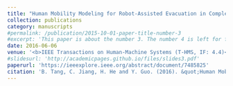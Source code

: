 ```yaml
---
title: "Human Mobility Modeling for Robot-Assisted Evacuation in Complex Indoor Environments"
collection: publications
category: manuscripts
#permalink: /publication/2015-10-01-paper-title-number-3
#excerpt: 'This paper is about the number 3. The number 4 is left for future work.'
date: 2016-06-06
venue: '<b>IEEE Transactions on Human-Machine Systems (T-HMS, IF: 4.4)</b>'
#slidesurl: 'http://academicpages.github.io/files/slides3.pdf'
paperurl: 'https://ieeexplore.ieee.org/abstract/document/7485825'
citation: 'B. Tang, C. Jiang, H. He and Y. Guo. (2016). &quot;Human Mobility Modeling for Robot-Assisted Evacuation in Complex Indoor Environments.&quot; <i>IEEE Transactions on Human-Machine Systems</i>. 46(5). pp 694-707'
---
```

